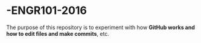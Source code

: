 # -ENGR101-2016
The purpose of this repository is to experiment with how **GitHub works and how to edit files and make commits**, etc.
